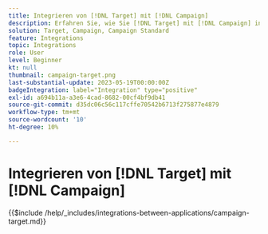 ```yaml
---
title: Integrieren von [!DNL Target] mit [!DNL Campaign]
description: Erfahren Sie, wie Sie [!DNL Target] mit [!DNL Campaign] integrieren.
solution: Target, Campaign, Campaign Standard
feature: Integrations
topic: Integrations
role: User
level: Beginner
kt: null
thumbnail: campaign-target.png
last-substantial-update: 2023-05-19T00:00:00Z
badgeIntegration: label="Integration" type="positive"
exl-id: a694b11a-a3e6-4cad-8682-00cf4bf9db41
source-git-commit: d35dc06c56c117cffe70542b6713f275877e4879
workflow-type: tm+mt
source-wordcount: '10'
ht-degree: 10%

---
```


# Integrieren von [!DNL Target] mit [!DNL Campaign]

{{$include /help/_includes/integrations-between-applications/campaign-target.md}}
